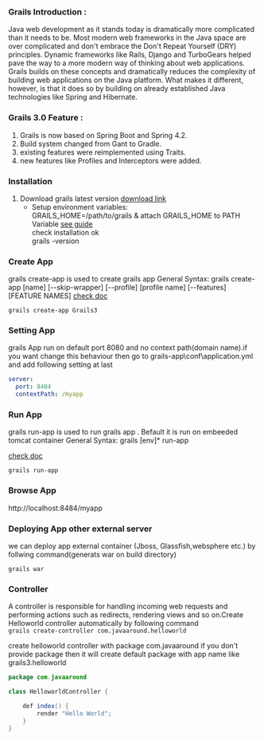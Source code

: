 ### Grails Introduction : ### 

Java web development as it stands today is dramatically more complicated than it needs to be. Most modern web frameworks in the Java space are over complicated and don't embrace the Don't Repeat Yourself (DRY) principles.
Dynamic frameworks like Rails, Django and TurboGears helped pave the way to a more modern way of thinking about web applications. Grails builds on these concepts and dramatically reduces the complexity of building web applications on the Java platform. What makes it different, however, is that it does so by building on already established Java technologies like Spring and Hibernate.

### Grails 3.0 Feature : ###
1. Grails is now based on Spring Boot and Spring 4.2.
2. Build system changed from Gant to Gradle.
3. existing features were reimplemented using Traits.
4. new features like Profiles and Interceptors were added.

### Installation ###
1. Download grails latest version [download link](https://github.com/grails/grails-core/releases)<br>
	* Setup environment variables:<br>
	 GRAILS_HOME=/path/to/grails & attach GRAILS_HOME to PATH <br>Variable [see guide](http://www.javatpoint.com/<br>how-to-set-path-in-java)<br>
	 check installation ok<br>
	 grails -version

### Create App ###
grails create-app is used to create grails app
General Syntax:
grails create-app [name] [--skip-wrapper] [--profile] [profile name] [--features] [FEATURE NAMES]
[check doc](http://docs.grails.org/latest/ref/Command%20Line/create-app.html)

`grails create-app Grails3`
### Setting App ###
grails App run on default port 8080 and no context path(domain name).if you want change this behaviour then go to grails-app\conf\application.yml and add following setting at last

```yml
server:
  port: 8484
  contextPath: /myapp
```  
### Run App ###	
grails run-app is used to run grails app . Befault it is run on embeeded tomcat container
General Syntax:
grails [env]* run-app

[check doc](http://docs.grails.org/latest/ref/Command%20Line/run-app.html)

`grails run-app`
	
### Browse App ###
http://localhost:8484/myapp

### Deploying App other external server ###
we can deploy app  external container (Jboss, Glassfish,websphere etc.) by follwing command(generats war on build directory) 

`grails war`

### Controller ###
A controller is responsible for handling incoming web requests and performing actions such as redirects, rendering views and so on.Create Helloworld controller automatically by following command<br>
`grails create-controller com.javaaround.helloworld`

create helloworld controller with package com.javaaround if you don't provide package then it will create default package with app name like grails3.helloworld

```java
package com.javaaround

class HelloworldController {

    def index() { 
    	render "Hello World";
    }
}


